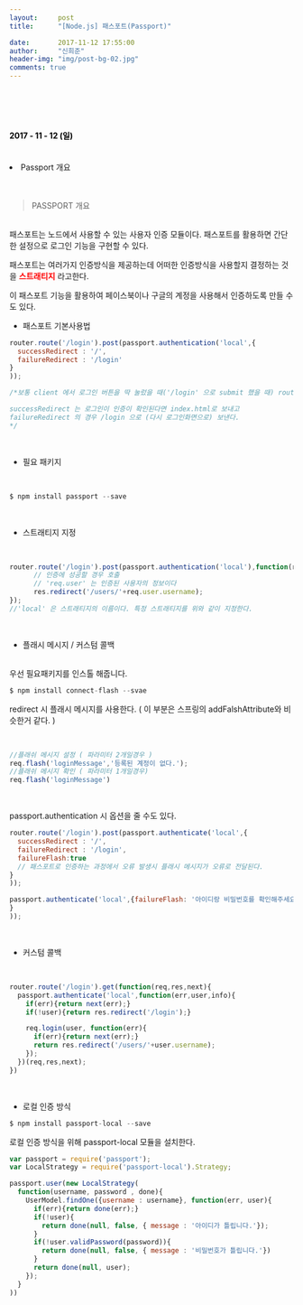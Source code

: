 ```yaml
---
layout:     post
title:      "[Node.js] 패스포트(Passport)"

date:       2017-11-12 17:55:00
author:     "신희준"
header-img: "img/post-bg-02.jpg"
comments: true
---
```


<meta name="description" content="Spring스프링 애너테이션 Annotation정리 @Autowired,@Qualifier,@Resource,@Component,@PostConstruct,@Aspect
,@AOP,@POINTCUT,@AROUND,@ADVICE,@RequestMapping,@REPOSITORY,@SERVICE,@COMPONENT
">
<br>
<H4 style ="font-weight:bold; color:black;"> </H4>
<br>
<H4 style ="font-weight:bold; color : black">2017 - 11 - 12 (일)</H4>
<br>
<li>Passport 개요</li>

<br>
<br>

> PASSPORT 개요

<br>
패스포트는 노드에서 사용할 수 있는 사용자 인증 모듈이다.
패스포트를 활용하면 간단한 설정으로 로그인 기능을 구현할 수 있다.

패스포트는 여러가지 인증방식을 제공하는데 어떠한 인증방식을 사용할지 결정하는 것을 <b style='color:red'>스트래티지</b> 라고한다.

이 패스포트 기능을 활용하여 페이스북이나 구글의 계정을 사용해서 인증하도록 만들 수 도 있다.
<br>

* 패스포트 기본사용법

~~~javascript
router.route('/login').post(passport.authentication('local',{
  successRedirect : '/',
  failureRedirect : '/login'
}
));

/*보통 client 에서 로그인 버튼을 딱 눌렀을 때('/login' 으로 submit 했을 때) router 미들웨어는 이 요청을 다음과같은 형식으로 passport 를 활용하여 처리한다.(기본적으로)

successRedirect 는 로그인이 인증이 확인된다면 index.html로 보내고
failureRedirect 의 경우 /login 으로 (다시 로그인화면으로) 보낸다.
*/
~~~

<br>

* 필요 패키지

<br>

~~~javascript
$ npm install passport --save
~~~

<br>

* 스트래티지 지정

<br>

~~~JavaScript
router.route('/login').post(passport.authentication('local'),function(req, res){
      // 인증에 성공할 경우 호출
      // 'req.user' 는 인증된 사용자의 정보이다
      res.redirect('/users/'+req.user.username);
});
//'local' 은 스트래티지의 이름이다. 특정 스트래티지를 위와 같이 지정한다.
~~~

<br>

* 플래시 메시지 / 커스텀 콜백

<br>우선 필요패키지를 인스톨 해줍니다.

~~~JavaScript
$ npm install connect-flash --svae
~~~

redirect 시 플래시 메시지를 사용한다. ( 이 부분은 스프링의 addFalshAttribute와 비슷한거 같다. )

<br>

~~~JavaScript
//플래쉬 메시지 설정 ( 파라미터 2개일경우 )
req.flash('loginMessage','등록된 계정이 없다.');
//플래쉬 메시지 확인 ( 파라미터 1개일경우)
req.flash('loginMessage')
~~~

<br>

passport.authentication 시 옵션을 줄 수도 있다.

~~~JavaScript
router.route('/login').post(passport.authenticate('local',{
  successRedirect : '/',
  failureRedirect : '/login',
  failureFlash:true
  // 패스포트로 인증하는 과정에서 오류 발생시 플래시 메시지가 오류로 전달된다.
}
));
~~~

~~~JavaScript
passport.authenticate('local',{failureFlash: '아이디랑 비밀번호를 확인해주세요'
}
));
~~~

<br>

* 커스텀 콜백

<br>

~~~JavaScript
router.route('/login').get(function(req,res,next){
  passport.authenticate('local',function(err,user,info){
    if(err){return next(err);}
    if(!user){return res.redirect('/login');}

    req.login(user, function(err){
      if(err){return next(err);}
      return res.redirect('/users/'+user.username);
    });
  })(req,res,next);
})
~~~

<br>

* 로컬 인증 방식

~~~JavaScript
$ npm install passport-local --save
~~~

로컬 인증 방식을 위해 passport-local 모듈을 설치한다.

~~~javascript
var passport = require('passport');
var LocalStrategy = require('passport-local').Strategy;

passport.user(new LocalStrategy(
  function(username, password , done){
    UserModel.findOne({username : username}, function(err, user){
      if(err){return done(err);}
      if(!user){
        return done(null, false, { message : '아이디가 틀립니다.'});
      }
      if(!user.validPassword(password)){
        return done(null, false, { message : '비밀번호가 틀립니다.'})
      }
      return done(null, user);
    });
  }
))
~~~

